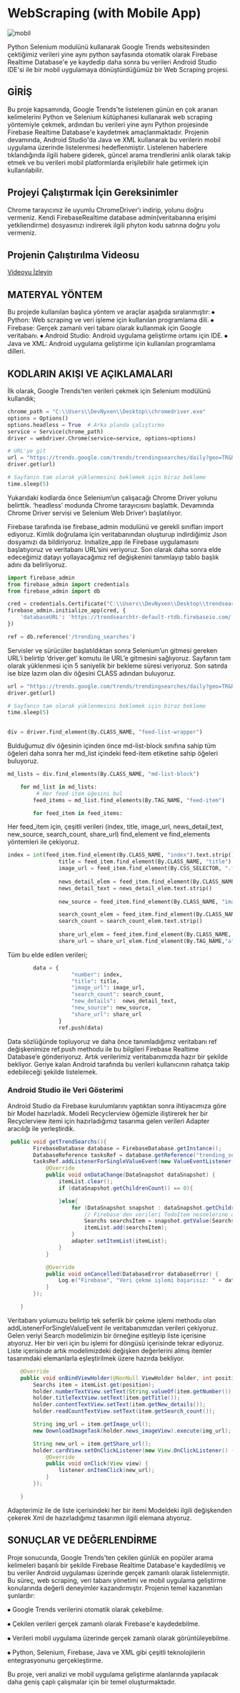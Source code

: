 # WebScraping (with Mobile App)

![mobil](https://github.com/user-attachments/assets/a83ba0dd-5b03-49e8-a2a4-00ae57fc9ee4)

Python Selenium modulünü kullanarak Google Trends websitesinden çektiğimiz verileri yine aynı python sayfasında otomatik olarak Firebase Realtime Database'e ye kaydedip daha sonra bu verileri Android Studio IDE'si ile bir mobil uygulamaya dönüştürdüğümüz bir Web Scraping projesi.



##	GİRİŞ
 Bu proje kapsamında, Google Trends'te listelenen günün en çok aranan kelimelerini Python ve Selenium kütüphanesi kullanarak web scraping yöntemiyle çekmek, ardından bu verileri yine aynı Python projesinde Firebase Realtime Database'e kaydetmek amaçlanmaktadır. Projenin devamında, Android Studio'da Java ve XML kullanarak bu verilerin mobil uygulama üzerinde listelenmesi hedeflenmiştir. Listelenen haberlere tıklandığında ilgili habere giderek, güncel arama trendlerini anlık olarak takip etmek ve bu verileri mobil platformlarda erişilebilir hale getirmek için kullanılabilir.
 
## Projeyi Çalıştırmak İçin Gereksinimler
Chrome tarayıcınız ile uyumlu ChromeDriver'ı indirip, yolunu doğru vermeniz.
Kendi FirebaseRealtime database admin(veritabanına erişimi yetkliendirme) dosyasınızı indirerek ilgili phyton kodu satırına doğru yolu vermeniz.

## Projenin Çalıştırılma Videosu
[Videoyu İzleyin](https://www.youtube.com/watch?v=ua9dStmtMPM)


## MATERYAL YÖNTEM
Bu projede kullanılan başlıca yöntem ve araçlar aşağıda sıralanmıştır:
⦁	Python: Web scraping ve veri işleme için kullanılan programlama dili.
⦁	Firebase: Gerçek zamanlı veri tabanı olarak kullanmak için Google veritabanı.
⦁	Android Studio: Android uygulama geliştirme ortamı için IDE.
⦁	Java ve XML: Android uygulama geliştirme için kullanılan programlama dilleri.

## KODLARIN AKIŞI VE AÇIKLAMALARI

İlk olarak, Google Trends’ten verileri çekmek için Selenium modülünü kullandık;
 
```python
chrome_path = "C:\\Users\\DevNyxen\\Desktop\\chromedriver.exe" 
options = Options()
options.headless = True  # Arka planda çalıştırma
service = Service(chrome_path)
driver = webdriver.Chrome(service=service, options=options)

# URL'ye git
url = "https://trends.google.com/trends/trendingsearches/daily?geo=TR&hl=tr"
driver.get(url)

# Sayfanın tam olarak yüklenmesini beklemek için biraz bekleme
time.sleep(5)
```

Yukarıdaki kodlarda önce Selenium’un çalışacağı Chrome Driver yolunu belirttik.  ‘headless’ modunda Chrome tarayıcısını başlattık. Devamında Chrome Driver servisi ve Selenium Web Driver’ı başlatılıyor.

 Firebase tarafında ise firebase_admin modulünü ve gerekli sınıfları import ediyoruz. Kimlik doğrulama için veritabanından oluşturup indirdiğimiz Json dosyamızı da bildiriyoruz. Inıtıalize_app ile Firebase uygulamasını başlatıyoruz ve veritabanı URL’sini veriyoruz. Son olarak daha sonra elde edeceğimiz datayı yollayacağımız ref değişkenini tanımlayıp tablo başlık adını da belirliyoruz.


```python
import firebase_admin
from firebase_admin import credentials
from firebase_admin import db

cred = credentials.Certificate("C:\\Users\\DevNyxen\\Desktop\\trendsearchtr-firebase-adminsdk-9j74s-d1e111b880.json")
firebase_admin.initialize_app(cred, {
    'databaseURL': 'https://trendsearchtr-default-rtdb.firebaseio.com/'
})

ref = db.reference('/trending_searches')
```

Servisler ve sürücüler başlatıldıktan sonra Selenium’un gitmesi gereken URL’i belirtip ‘driver.get’ komutu ile URL’e gitmesini sağlıyoruz. Sayfanın tam olarak yüklenmesi için 5 saniyelik bir bekleme süresi veriyoruz. Son satırda ise bize lazım olan div öğesini CLASS adından buluyoruz.


```python
url = "https://trends.google.com/trends/trendingsearches/daily?geo=TR&hl=tr"
driver.get(url)

# Sayfanın tam olarak yüklenmesini beklemek için biraz bekleme
time.sleep(5)

 
div = driver.find_element(By.CLASS_NAME, "feed-list-wrapper")
```

Bulduğumuz div öğesinin içinden önce md-list-block sınıfına sahip tüm öğeleri daha sonra her md_list içindeki feed-item etiketine sahip öğeleri buluyoruz. 

```python
md_lists = div.find_elements(By.CLASS_NAME, "md-list-block")

    for md_list in md_lists:
         # Her feed-item öğesini bul
        feed_items = md_list.find_elements(By.TAG_NAME, "feed-item")

        for feed_item in feed_items:
```

Her feed_item için, çeşitli verileri (index, title, image_url, news_detail_text, new_source, search_count, share_url) find_element ve find_elements yöntemleri ile çekiyoruz.

```python
index = int(feed_item.find_element(By.CLASS_NAME, "index").text.strip())
                title = feed_item.find_element(By.CLASS_NAME, "title").text.strip()
                image_url = feed_item.find_element(By.CSS_SELECTOR, ".feed-item-image-wrapper img").get_attribute("src")
                    
                news_detail_elem = feed_item.find_element(By.CLASS_NAME, "details-bottom")
                news_detail_text = news_detail_elem.text.strip()
                    
                new_source = feed_item.find_element(By.CLASS_NAME, "image-text").text.strip() if feed_item.find_element(By.CLASS_NAME, "image-text") else None

                search_count_elem = feed_item.find_element(By.CLASS_NAME, "search-count-title")
                search_count = search_count_elem.text.strip()
                    
                share_url_elem = feed_item.find_element(By.CLASS_NAME, "image-link-wrapper")
                share_url = share_url_elem.find_element(By.TAG_NAME,"a").get_attribute("ng-href")
```


Tüm bu elde edilen verileri;

```python
        data = {
                    "number": index,
                    "title": title,
                    "image_url": image_url,
                    "search_count": search_count,
                    "new_details":  news_detail_text,
                    "new_source": new_source,
                    "share_url": share_url
                }
                ref.push(data)
```

Data sözlüğünde topluyoruz ve daha önce tanımladığımız veritabanı ref değişkenimize ref.push methodu ile bu bilgileri Firebase Realtime Database’e  gönderiyoruz.
Artık verilerimiz veritabanımızda hazır bir şekilde bekliyor. Geriye kalan Android tarafında bu verileri kullanıcının rahatça takip edebileceği şekilde listelemek.

### Android Studio ile Veri Gösterimi
Android Studio da Firebase kurulumlarını yaptıktan sonra ihtiyacımıza göre bir Model hazırladık.
Modeli Recyclerview öğemizle iliştirerek her bir Recyclerview itemi için hazırladığımız tasarıma gelen verileri Adapter aracılığı ile yerleştirdik.


```java
 public void getTrendSearchs(){
        FirebaseDatabase database = FirebaseDatabase.getInstance();
        DatabaseReference tasksRef = database.getReference("trending_searches/");
        tasksRef.addListenerForSingleValueEvent(new ValueEventListener() {
            @Override
            public void onDataChange(DataSnapshot dataSnapshot) {
                itemList.clear();
                if (dataSnapshot.getChildrenCount() == 0){

                }else{
                    for (DataSnapshot snapshot : dataSnapshot.getChildren()) {
                        // Firebase'den verileri TodoItem nesnelerine dönüştürün ve listeye ekleyin.
                        Searchs searchsItem = snapshot.getValue(Searchs.class);
                        itemList.add(searchsItem);
                    }
                    adapter.setItemList(itemList);
                }
            }

            @Override
            public void onCancelled(DatabaseError databaseError) {
                Log.e("Firebase", "Veri çekme işlemi başarısız: " + databaseError.getMessage());
            }
        });

    }
```


Veritabanı yolumuzu belirtip tek seferlik bir çekme işlemi methodu olan addListenerForSingleValueEvent ile veritabanımızdan verileri çekiyoruz. Gelen veriyi Search modelimizin bir örneğine eşitleyip liste içerisine atıyoruz. Her bir veri için bu işlemi for döngüsü içerisinde tekrar ediyoruz. Liste içerisinde artık modelimizdeki değişken değerlerini almış itemler tasarımdaki elemanlarla eşleştirilmek üzere hazırda bekliyor.


```java
    @Override
    public void onBindViewHolder(@NonNull ViewHolder holder, int position) {
        Searchs item = itemList.get(position);
        holder.numberTextView.setText(String.valueOf(item.getNumber()));
        holder.titleTextView.setText(item.getTitle());
        holder.contentTextView.setText(item.getNew_details());
        holder.readCountTextView.setText(item.getSearch_count());

        String img_url = item.getImage_url();
        new DownloadImageTask(holder.news_imageView).execute(img_url);

        String new_url = item.getShare_url();
        holder.cardView.setOnClickListener(new View.OnClickListener() {
            @Override
            public void onClick(View view) {
                listener.onItemClick(new_url);
            }
        });

    }
```


Adapterimiz ile de liste içerisindeki her bir itemi Modeldeki ilgili değişkenden çekerek Xml de hazırladığımız tasarımın ilgili elemana atıyoruz. 


## SONUÇLAR VE DEĞERLENDİRME

Proje sonucunda, Google Trends'ten çekilen günlük en popüler arama kelimeleri başarılı bir şekilde Firebase Realtime Database'e kaydedilmiş ve bu veriler Android uygulaması üzerinde gerçek zamanlı olarak listelenmiştir. Bu süreç, web scraping, veri tabanı yönetimi ve mobil uygulama geliştirme konularında değerli deneyimler kazandırmıştır.
Projenin temel kazanımları şunlardır:

⦁	Google Trends verilerini otomatik olarak çekebilme.

⦁	Çekilen verileri gerçek zamanlı olarak Firebase'e kaydedebilme.

⦁	Verileri mobil uygulama üzerinde gerçek zamanlı olarak görüntüleyebilme.

⦁	Python, Selenium, Firebase, Java ve XML gibi çeşitli teknolojilerin entegrasyonunu gerçekleştirme.

Bu proje, veri analizi ve mobil uygulama geliştirme alanlarında yapılacak daha geniş çaplı çalışmalar için bir temel oluşturmaktadır.

